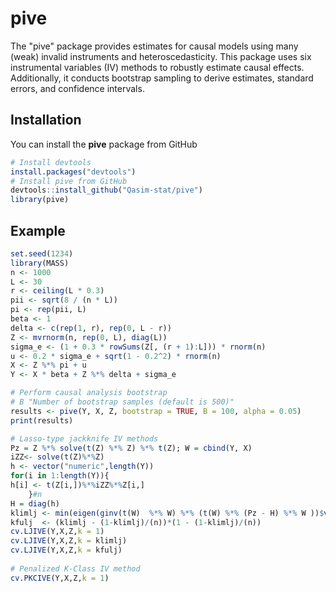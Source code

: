 # pive
The "pive" package provides estimates for causal models using many (weak) invalid instruments and heteroscedasticity. This package uses six instrumental variables (IV) methods to robustly estimate causal effects. Additionally, it conducts bootstrap sampling to derive estimates, standard errors, and confidence intervals.

## Installation

You can install the **pive** package from GitHub
```r
# Install devtools
install.packages("devtools")
# Install pive from GitHub
devtools::install_github("Qasim-stat/pive")
library(pive)
```

## Example
```r
set.seed(1234)
library(MASS)
n <- 1000
L <- 30
r <- ceiling(L * 0.3)
pii <- sqrt(8 / (n * L))
pi <- rep(pii, L)
beta <- 1
delta <- c(rep(1, r), rep(0, L - r))
Z <- mvrnorm(n, rep(0, L), diag(L))
sigma_e <- (1 + 0.3 * rowSums(Z[, (r + 1):L])) * rnorm(n)
u <- 0.2 * sigma_e + sqrt(1 - 0.2^2) * rnorm(n)
X <- Z %*% pi + u
Y <- X * beta + Z %*% delta + sigma_e

# Perform causal analysis bootstrap
# B "Number of bootstrap samples (default is 500)"
results <- pive(Y, X, Z, bootstrap = TRUE, B = 100, alpha = 0.05)
print(results)

# Lasso-type jackknife IV methods
Pz = Z %*% solve(t(Z) %*% Z) %*% t(Z); W = cbind(Y, X)
iZZ<- solve(t(Z)%*%Z)
h <- vector("numeric",length(Y))            
for(i in 1:length(Y)){
h[i] <- t(Z[i,])%*%iZZ%*%Z[i,]               
    }#n           
H = diag(h)
klimlj <- min(eigen(ginv(t(W)  %*% W) %*% (t(W) %*% (Pz - H) %*% W ))$values)
kfulj  <- (klimlj - (1-klimlj)/(n))*(1 - (1-klimlj)/(n))
cv.LJIVE(Y,X,Z,k = 1)
cv.LJIVE(Y,X,Z,k = klimlj)
cv.LJIVE(Y,X,Z,k = kfulj)
 
# Penalized K-Class IV method
cv.PKCIVE(Y,X,Z,k = 1)
